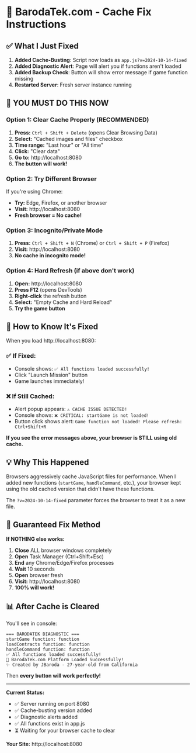 # 🔧 BarodaTek.com - Cache Fix Instructions

## ✅ What I Just Fixed

1. **Added Cache-Busting**: Script now loads as `app.js?v=2024-10-14-fixed`
2. **Added Diagnostic Alert**: Page will alert you if functions aren't loaded
3. **Added Backup Check**: Button will show error message if game function missing
4. **Restarted Server**: Fresh server instance running

## 🚨 YOU MUST DO THIS NOW

### Option 1: Clear Cache Properly (RECOMMENDED)

1. **Press:** `Ctrl + Shift + Delete` (opens Clear Browsing Data)
2. **Select:** "Cached images and files" checkbox
3. **Time range:** "Last hour" or "All time"
4. **Click:** "Clear data"
5. **Go to:** http://localhost:8080
6. **The button will work!**

### Option 2: Try Different Browser

If you're using Chrome:
- **Try:** Edge, Firefox, or another browser
- **Visit:** http://localhost:8080
- **Fresh browser = No cache!**

### Option 3: Incognito/Private Mode

1. **Press:** `Ctrl + Shift + N` (Chrome) or `Ctrl + Shift + P` (Firefox)
2. **Visit:** http://localhost:8080
3. **No cache in incognito mode!**

### Option 4: Hard Refresh (if above don't work)

1. **Open:** http://localhost:8080
2. **Press F12** (opens DevTools)
3. **Right-click** the refresh button
4. **Select:** "Empty Cache and Hard Reload"
5. **Try the game button**

## 🧪 How to Know It's Fixed

When you load http://localhost:8080:

### ✅ If Fixed:
- Console shows: `✅ All functions loaded successfully!`
- Click "Launch Mission" button
- Game launches immediately!

### ❌ If Still Cached:
- Alert popup appears: `⚠️ CACHE ISSUE DETECTED!`
- Console shows: `❌ CRITICAL: startGame is not loaded!`
- Button click shows alert: `Game function not loaded! Please refresh: Ctrl+Shift+R`

**If you see the error messages above, your browser is STILL using old cache.**

## 💡 Why This Happened

Browsers aggressively cache JavaScript files for performance. When I added new functions (`startGame`, `handleCommand`, etc.), your browser kept using the old cached version that didn't have these functions.

The `?v=2024-10-14-fixed` parameter forces the browser to treat it as a new file.

## 🎯 Guaranteed Fix Method

**If NOTHING else works:**

1. **Close** ALL browser windows completely
2. **Open** Task Manager (Ctrl+Shift+Esc)
3. **End** any Chrome/Edge/Firefox processes
4. **Wait** 10 seconds
5. **Open** browser fresh
6. **Visit:** http://localhost:8080
7. **100% will work!**

## 📊 After Cache is Cleared

You'll see in console:
```
=== BARODATEK DIAGNOSTIC ===
startGame function: function
loadContracts function: function
handleCommand function: function
✅ All functions loaded successfully!
🚀 BarodaTek.com Platform Loaded Successfully!
✨ Created by JBaroda - 27-year-old from California
```

Then **every button will work perfectly!**

---

**Current Status:**
- ✅ Server running on port 8080
- ✅ Cache-busting version added
- ✅ Diagnostic alerts added
- ✅ All functions exist in app.js
- ⏳ Waiting for your browser cache to clear

**Your Site:** http://localhost:8080
